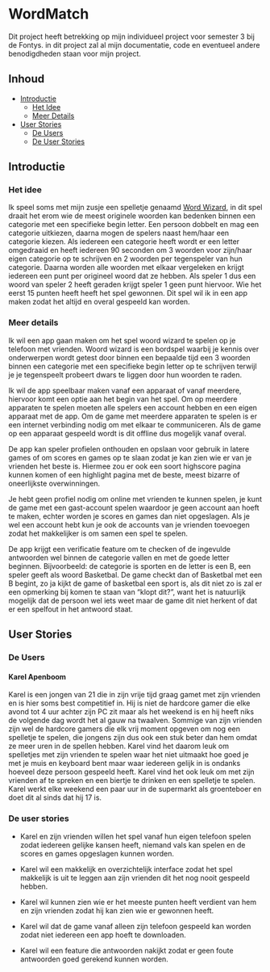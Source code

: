 # WordMatch

Dit project heeft betrekking op mijn individueel project voor semester 3 bij de Fontys. in dit project zal al mijn documentatie, code en eventueel andere benodigdheden staan voor mijn project. 

## Inhoud

- [Introductie](#introductie)
  - [Het Idee](#het-idee)
  - [Meer Details](#meer-details)
- [User Stories](#user-stories)
  - [De Users](#de-users)
  - [De User Stories](#de-user-stories)

## Introductie

### Het idee

Ik speel soms met mijn zusje een spelletje genaamd [Word Wizard](https://www.megableu.com/regles-jeu/woordwizard-flashbac.pdf), in dit spel draait het erom wie de meest originele woorden kan bedenken binnen een categorie met een specifieke begin letter. Een persoon dobbelt en mag een categorie uitkiezen, daarna mogen de spelers naast hem/haar een categorie kiezen. Als iedereen een categorie heeft wordt er een letter omgedraaid en heeft iedereen 90 seconden om 3 woorden voor zijn/haar eigen categorie op te schrijven en 2 woorden per tegenspeler van hun categorie. Daarna worden alle woorden met elkaar vergeleken en krijgt iedereen een punt per origineel woord dat ze hebben. Als speler 1 dus een woord van speler 2 heeft geraden krijgt speler 1 geen punt hiervoor. Wie het eerst 15 punten heeft heeft het spel gewonnen. Dit spel wil ik in een app maken zodat het altijd en overal gespeeld kan worden. 

### Meer details

Ik wil een app gaan maken om het spel woord wizard te spelen op je telefoon met vrienden. Woord wizard is een bordspel waarbij je kennis over onderwerpen wordt getest door binnen een bepaalde tijd een 3 woorden binnen een categorie met een specifieke begin letter op te schrijven terwijl je je tegenspeelt probeert dwars te liggen door hun woorden te raden. 

Ik wil de app speelbaar maken vanaf een apparaat of vanaf meerdere, hiervoor komt een optie aan het begin van het spel. Om op meerdere apparaten te spelen moeten alle spelers een account hebben en een eigen apparaat met de app. Om de game met meerdere apparaten te spelen is er een internet verbinding nodig om met elkaar te communiceren. Als de game op een apparaat gespeeld wordt is dit offline dus mogelijk vanaf overal. 

De app kan speler profielen onthouden en opslaan voor gebruik in latere games of om scores en games op te slaan zodat je kan zien wie er van je vrienden het beste is. Hiermee zou er ook een soort highscore pagina kunnen komen of een highlight pagina met de beste, meest bizarre of oneerlijkste overwinningen.  

Je hebt geen profiel nodig om online met vrienden te kunnen spelen, je kunt de game met een gast-account spelen waardoor je geen account aan hoeft te maken, echter worden je scores en games dan niet opgeslagen. Als je wel een account hebt kun je ook de accounts van je vrienden toevoegen zodat het makkelijker is om samen een spel te spelen. 

De app krijgt een verificatie feature om te checken of de ingevulde antwoorden wel binnen de categorie vallen en met de goede letter beginnen. Bijvoorbeeld: de categorie is sporten en de letter is een B, een speler geeft als woord Basketbal. De game checkt dan of Basketbal met een B begint, zo ja kijkt de game of basketbal een sport is, als dit niet zo is zal er een opmerking bij komen te staan van “klopt dit?”, want het is natuurlijk mogelijk dat de persoon wel iets weet maar de game dit niet herkent of dat er een spelfout in het antwoord staat. 

## User Stories

### De Users

#### Karel Apenboom

Karel is een jongen van 21 die in zijn vrije tijd graag gamet met zijn vrienden en is hier soms best competitief in. Hij is niet de hardcore gamer die elke avond tot 4 uur achter zijn PC zit maar als het weekend is en hij heeft niks de volgende dag wordt het al gauw na twaalven. Sommige van zijn vrienden zijn wel de hardcore gamers die elk vrij moment opgeven om nog een spelletje te spelen, die jongens zijn dus ook een stuk beter dan hem omdat ze meer uren in de spellen hebben. Karel vind het daarom leuk om spelletjes met zijn vrienden te spelen waar het niet uitmaakt hoe goed je met je muis en keyboard bent maar waar iedereen gelijk in is ondanks hoeveel deze persoon gespeeld heeft. Karel vind het ook leuk om met zijn vrienden af te spreken en een biertje te drinken en een spelletje te spelen. Karel werkt elke weekend een paar uur in de supermarkt als groenteboer en doet dit al sinds dat hij 17 is. 


### De user stories

- Karel en zijn vrienden willen het spel vanaf hun eigen telefoon spelen zodat iedereen gelijke kansen heeft, niemand vals kan spelen en de scores en games opgeslagen kunnen worden. 

- Karel wil een makkelijk en overzichtelijk interface zodat het spel makkelijk is uit te leggen aan zijn vrienden dit het nog nooit gespeeld hebben. 

- Karel wil kunnen zien wie er het meeste punten heeft verdient van hem en zijn vrienden zodat hij kan zien wie er gewonnen heeft. 

- Karel wil dat de game vanaf alleen zijn telefoon gespeeld kan worden zodat niet iedereen een app hoeft te downloaden. 

- Karel wil een feature die antwoorden nakijkt zodat er geen foute antwoorden goed gerekend kunnen worden. 
